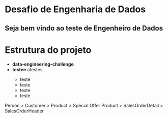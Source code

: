 # Desafio de Engenharia de Dados

## Seja bem vindo ao teste de Engenheiro de Dados

<h1>Estrutura do projeto</h1>

<ul>
    <li><b>data-engineering-challenge</b>
    <li><b>testee</b> atestes</li>
        <ul>
            <li>teste</li>
            <li>teste</li>
            <li>teste</li>
            <li>teste</li>                                
        </ul>
</ul>

 
Person > Customer > Product > Special Offer Product > SalesOrderDetail > SalesOrderHeader

